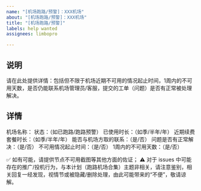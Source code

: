```yaml
---
name: "[机场跑路/预警]：XXX机场"
about: "[机场跑路/预警]：XXX机场"
title: "[机场跑路/预警]"
labels: help wanted
assignees: limbopro

---
```


## 说明

请在此处提供详情：包括但不限于机场近期不可用的情况起止时间，1周内的不可用天数，是否仍能联系机场管理员/客服，提交的工单（问题）是否有正常被处理解决。

## 详情

机场名称：
状态：（如已跑路/跑路预警）
已使用时长：（如季/半年/年）
近期续费套餐时长：（如季/半年/年）
能否与机场方取的联系：（是/否）
问题是否有正常解决：（是/否）
不可用情况起止时间：（是/否）
1周内的不可用天数：（是/否）

✅ 如有可能，请提供节点不可用截图等其他方面的佐证；
⚠️ 对于 issues 中可能存在的推广/投机行为，与本计划（跑路机场合集）主题非相关，请注意鉴别，相关回复一经发现，视情节或被隐藏/删除处理，由此可能带来的“不便”，敬请谅解。

